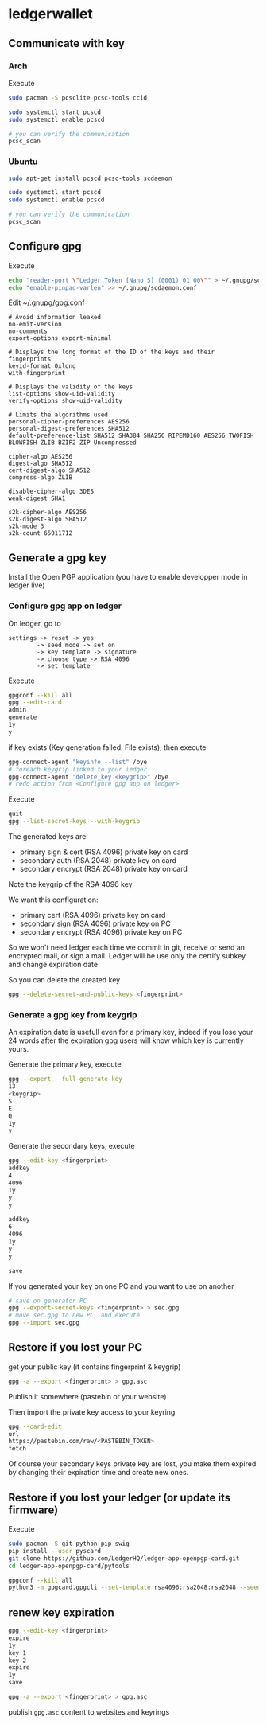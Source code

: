 # ledgerwallet

## Communicate with key

### Arch

Execute
```sh
sudo pacman -S pcsclite pcsc-tools ccid

sudo systemctl start pcscd
sudo systemctl enable pcscd

# you can verify the communication
pcsc_scan
```

### Ubuntu

```sh
sudo apt-get install pcscd pcsc-tools scdaemon

sudo systemctl start pcscd
sudo systemctl enable pcscd

# you can verify the communication
pcsc_scan
```


## Configure gpg

Execute
```sh
echo "reader-port \"Ledger Token [Nano S] (0001) 01 00\"" > ~/.gnupg/scdaemon.conf
echo "enable-pinpad-varlen" >> ~/.gnupg/scdaemon.conf
```

Edit ~/.gnupg/gpg.conf
```
# Avoid information leaked
no-emit-version
no-comments
export-options export-minimal

# Displays the long format of the ID of the keys and their fingerprints
keyid-format 0xlong
with-fingerprint

# Displays the validity of the keys
list-options show-uid-validity
verify-options show-uid-validity

# Limits the algorithms used
personal-cipher-preferences AES256
personal-digest-preferences SHA512
default-preference-list SHA512 SHA384 SHA256 RIPEMD160 AES256 TWOFISH BLOWFISH ZLIB BZIP2 ZIP Uncompressed

cipher-algo AES256
digest-algo SHA512
cert-digest-algo SHA512
compress-algo ZLIB

disable-cipher-algo 3DES
weak-digest SHA1

s2k-cipher-algo AES256
s2k-digest-algo SHA512
s2k-mode 3
s2k-count 65011712
```

## Generate a gpg key

Install the Open PGP application (you have to enable developper mode in ledger live)

### Configure gpg app on ledger

On ledger, go to
```
settings -> reset -> yes
        -> seed mode -> set on
        -> key template -> signature
        -> choose type -> RSA 4096
        -> set template 
```

Execute
```sh
gpgconf --kill all
gpg --edit-card
admin
generate
1y
y
```

if key exists (Key generation failed: File exists), then execute
```sh
gpg-connect-agent "keyinfo --list" /bye
# foreach keygrip linked to your ledger
gpg-connect-agent "delete_key <keygrip>" /bye
# redo action from <Configure gpg app on ledger>
``` 

Execute
```sh
quit
gpg --list-secret-keys --with-keygrip
```

The generated keys are:
- primary sign & cert (RSA 4096) private key on card
- secondary auth (RSA 2048) private key on card
- secondary encrypt (RSA 2048) private key on card

Note the keygrip of the RSA 4096 key

We want this configuration:
- primary cert (RSA 4096) private key on card
- secondary sign (RSA 4096) private key on PC
- secondary encrypt (RSA 4096) private key on PC

So we won't need ledger each time we commit in git, receive or send an encrypted mail, or sign a mail.
Ledger will be use only the certify subkey and change expiration date

So you can delete the created key
```sh
gpg --delete-secret-and-public-keys <fingerprint>
```

### Generate a gpg key from keygrip

An expiration date is usefull even for a primary key, indeed if you lose your 24 words after the expiration gpg users will know which key is currently yours.

Generate the primary key, execute
```sh
gpg --expert --full-generate-key
13
<keygrip>
S
E
Q
1y
y
```

Generate the secondary keys, execute
```sh
gpg --edit-key <fingerprint>
addkey
4
4096
1y
y
y

addkey
6
4096
1y
y
y

save
```

If you generated your key on one PC and you want to use on another
```sh
# save on generator PC
gpg --export-secret-keys <fingerprint> > sec.gpg
# move sec.gpg to new PC, and execute
gpg --import sec.gpg
```

## Restore if you lost your PC

get your public key (it contains fingerprint & keygrip)
```sh
gpg -a --export <fingerprint> > gpg.asc
```
Publish it somewhere (pastebin or your website)

Then import the private key access to your keyring
```sh
gpg --card-edit
url
https://pastebin.com/raw/<PASTEBIN_TOKEN>
fetch
```

Of course your secondary keys private key are lost, you make them expired by changing their expiration time and create new ones.

## Restore if you lost your ledger (or update its firmware)

Execute
```sh
sudo pacman -S git python-pip swig
pip install --user pyscard
git clone https://github.com/LedgerHQ/ledger-app-openpgp-card.git
cd ledger-app-openpgp-card/pytools

gpgconf --kill all
python3 -m gpgcard.gpgcli --set-template rsa4096:rsa2048:rsa2048 --seed-key --set-serial <serial> --pinpad
```

## renew key expiration

```sh
gpg --edit-key <fingerprint>
expire
1y
key 1
key 2
expire
1y
save

gpg -a --export <fingerprint> > gpg.asc
```

publish `gpg.asc` content to websites and keyrings
